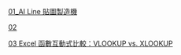 [01_AI Line 貼圖製造機](https://114000-maker.github.io/study/2025-10/AI_Line貼圖製造機.html)

[02](https://114000-maker.github.io/study/2025-10/)

[03 Excel 函數互動式比較：VLOOKUP vs. XLOOKUP](https://114000-maker.github.io/study/2025-10/2025-10-14_01.html)
